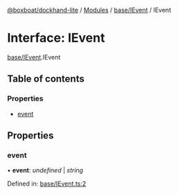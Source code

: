[@boxboat/dockhand-lite](../README.md) / [Modules](../modules.md) / [base/IEvent](../modules/base_ievent.md) / IEvent

# Interface: IEvent

[base/IEvent](../modules/base_ievent.md).IEvent

## Table of contents

### Properties

- [event](base_ievent.ievent.md#event)

## Properties

### event

• **event**: *undefined* \| *string*

Defined in: [base/IEvent.ts:2](https://github.com/boxboat/dockhand-lite/blob/cfc9e3a/src/spec/base/IEvent.ts#L2)
